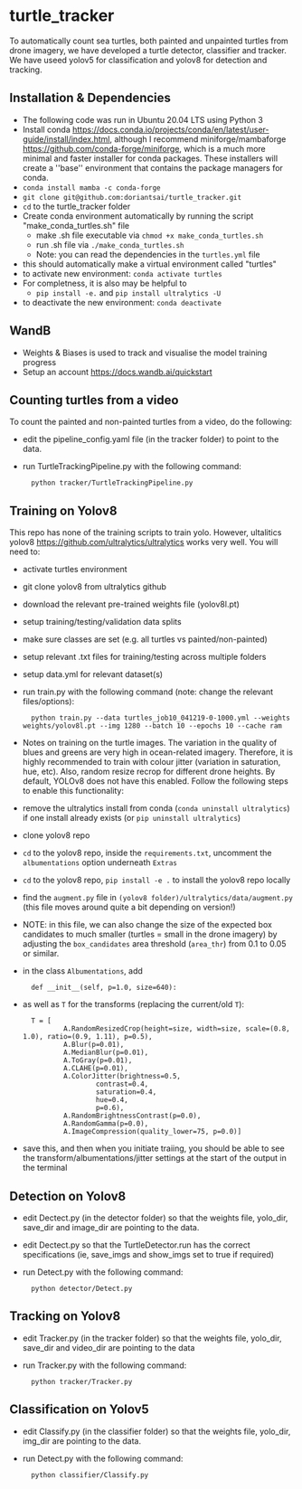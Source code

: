 # turtle_tracker
To automatically count sea turtles, both painted and unpainted turtles from drone imagery, we have developed a turtle detector, classifier and tracker.
We have useed yolov5 for classification and yolov8 for detection and tracking.

## Installation & Dependencies
- The following code was run in Ubuntu 20.04 LTS using Python 3
- Install conda https://docs.conda.io/projects/conda/en/latest/user-guide/install/index.html, although I recommend miniforge/mambaforge https://github.com/conda-forge/miniforge, which is a much more minimal and faster installer for conda packages. These installers will create a ''base'' environment that contains the package managers for conda.
- `conda install mamba -c conda-forge`
- `git clone git@github.com:doriantsai/turtle_tracker.git`
- `cd` to the turtle_tracker folder
- Create conda environment automatically by running the script "make_conda_turtles.sh" file
    - make .sh file executable via `chmod +x make_conda_turtles.sh`
    - run .sh file via `./make_conda_turtles.sh`
    - Note: you can read the dependencies in the `turtles.yml` file
- this should automatically make a virtual environment called "turtles"
- to activate new environment: `conda activate turtles`
- For completness, it is also may be helpful to
    - `pip install -e.` and `pip install ultralytics -U`
- to deactivate the new environment: `conda deactivate`

## WandB
- Weights & Biases is used to track and visualise the model training progress
- Setup an account https://docs.wandb.ai/quickstart

## Counting turtles from a video
To count the painted and non-painted turtles from a video, do the following:
- edit the pipeline_config.yaml file (in the tracker folder) to point to the data.
- run TurtleTrackingPipeline.py with the following command:

        python tracker/TurtleTrackingPipeline.py

## Training on Yolov8
This repo has none of the training scripts to train yolo. However, ultalitics yolov8 https://github.com/ultralytics/ultralytics works very well. You will need to:
- activate turtles environment
- git clone yolov8 from ultralytics github
- download the relevant pre-trained weights file (yolov8l.pt)
- setup training/testing/validation data splits
- make sure classes are set (e.g. all turtles vs painted/non-painted)
- setup relevant .txt files for training/testing across multiple folders
- setup data.yml for relevant dataset(s)
- run train.py with the following command (note: change the relevant files/options): 

        python train.py --data turtles_job10_041219-0-1000.yml --weights weights/yolov8l.pt --img 1280 --batch 10 --epochs 10 --cache ram

- Notes on training on the turtle images. The variation in the quality of blues and greens are very high in ocean-related imagery. Therefore, it is highly recommended to train with colour jitter (variation in saturation, hue, etc). Also, random resize recrop for different drone heights. By default, YOLOv8 does not have this enabled. Follow the following steps to enable this functionality:

- remove the ultralytics install from conda (`conda uninstall ultralytics`) if one install already exists (or `pip uninstall ultralytics`)
- clone yolov8 repo
- `cd` to the yolov8 repo, inside the `requirements.txt`, uncomment the `albumentations` option underneath `Extras`
- `cd` to the yolov8 repo, `pip install -e .` to install the yolov8 repo locally
- find the `augment.py` file in `(yolov8 folder)/ultralytics/data/augment.py` (this file moves around quite a bit depending on version!)
- NOTE: in this file, we can also change the size of the expected box candidates to much smaller (turtles = small in the drone imagery) by adjusting the `box_candidates` area threshold (`area_thr`) from 0.1 to 0.05 or similar.
- in the class `Albumentations`, add 

        def __init__(self, p=1.0, size=640):

- as well as `T` for the transforms (replacing the current/old `T`):

        T = [
                A.RandomResizedCrop(height=size, width=size, scale=(0.8, 1.0), ratio=(0.9, 1.11), p=0.5),
                A.Blur(p=0.01),
                A.MedianBlur(p=0.01),
                A.ToGray(p=0.01),
                A.CLAHE(p=0.01),
                A.ColorJitter(brightness=0.5,
                        contrast=0.4,
                        saturation=0.4,
                        hue=0.4,
                        p=0.6),
                A.RandomBrightnessContrast(p=0.0),
                A.RandomGamma(p=0.0),
                A.ImageCompression(quality_lower=75, p=0.0)]

- save this, and then when you initiate traiing, you should be able to see the transform/albumentations/jitter settings at the start of the output in the terminal


## Detection on Yolov8
- edit Dectect.py (in the detector folder) so that the weights file, yolo_dir, save_dir and image_dir are pointing to the data.
- edit Dectect.py so that the TurtleDetector.run has the correct specifications (ie, save_imgs and show_imgs set to true if required)  
- run Detect.py with the following command:

        python detector/Detect.py 

## Tracking on Yolov8
- edit Tracker.py (in the tracker folder) so that the weights file, yolo_dir, save_dir and video_dir are pointing to the data
- run Tracker.py with the following command:

        python tracker/Tracker.py

## Classification on Yolov5
- edit Classify.py (in the classifier folder) so that the weights file, yolo_dir, img_dir are pointing to the data.
- run Detect.py with the following command:

        python classifier/Classify.py
  
